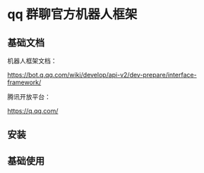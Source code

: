 # qq 群聊官方机器人框架

## 基础文档

机器人框架文档：

https://bot.q.qq.com/wiki/develop/api-v2/dev-prepare/interface-framework/

腾讯开放平台：

https://q.qq.com/

## 安装

## 基础使用
